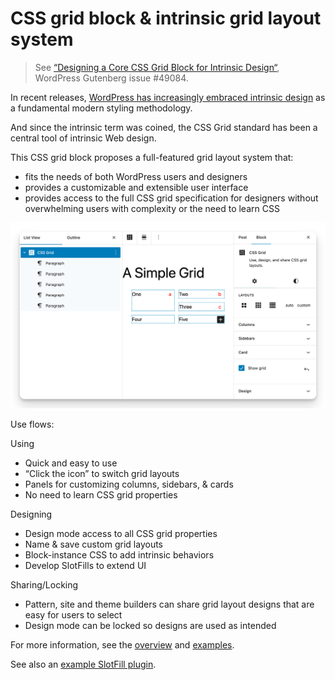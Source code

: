 # CSS grid block & intrinsic grid layout system

> See [“Designing a Core CSS Grid Block for Intrinsic Design“](https://github.com/WordPress/gutenberg/issues/49084), WordPress Gutenberg issue #49084.

In recent releases, [WordPress has increasingly embraced intrinsic design](https://developer.wordpress.org/news/2023/02/intrinsic-design-theming-and-rethinking-how-to-design-with-wordpress/) as a fundamental modern styling methodology.

And since the intrinsic term was coined, the CSS Grid standard has been a central tool of intrinsic Web design.

This CSS grid block proposes a full-featured grid layout system that:

-   fits the needs of both WordPress users and designers
-   provides a customizable and extensible user interface
-   provides access to the full CSS grid specification for designers without overwhelming users with complexity or the need to learn CSS

![CSS Grid block](./docs/css-grid-block.png)

Use flows:

Using

-   Quick and easy to use
-   “Click the icon” to switch grid layouts
-   Panels for customizing columns, sidebars, & cards
-   No need to learn CSS grid properties

Designing

-   Design mode access to all CSS grid properties
-   Name & save custom grid layouts
-   Block-instance CSS to add intrinsic behaviors
-   Develop SlotFills to extend UI

Sharing/Locking

-   Pattern, site and theme builders can share grid layout designs that are easy for users to select
-   Design mode can be locked so designs are used as intended

For more information, see the [overview](https://boot2wp.com/css-grid/) and [examples](http://boot2wp.local/css-grid-block/examples/).

See also an [example SlotFill plugin](https://github.com/boot2wp/b2wp-grid-slotfill).
